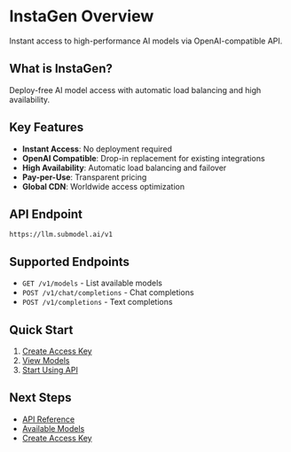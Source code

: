 # InstaGen Overview

Instant access to high-performance AI models via OpenAI-compatible API.

## What is InstaGen?

Deploy-free AI model access with automatic load balancing and high availability.

## Key Features

- **Instant Access**: No deployment required
- **OpenAI Compatible**: Drop-in replacement for existing integrations
- **High Availability**: Automatic load balancing and failover
- **Pay-per-Use**: Transparent pricing
- **Global CDN**: Worldwide access optimization

## API Endpoint

```
https://llm.submodel.ai/v1
```

## Supported Endpoints

- `GET /v1/models` - List available models
- `POST /v1/chat/completions` - Chat completions
- `POST /v1/completions` - Text completions

## Quick Start

1. [Create Access Key](access-keys/create-key.md)
2. [View Models](models/available-models.md)
3. [Start Using API](api-reference.md)

## Next Steps

- [API Reference](api-reference.md)
- [Available Models](models/available-models.md)
- [Create Access Key](access-keys/create-key.md)
